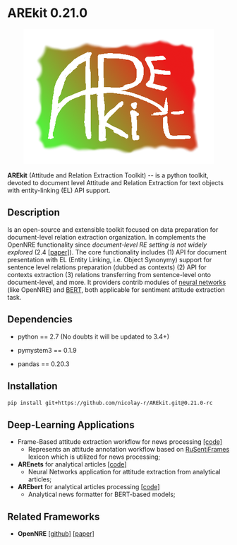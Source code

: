 # AREkit 0.21.0

<p align="center">
    <img src="logo.png"/>
</p>

**AREkit** (Attitude and Relation Extraction Toolkit) -- is a python toolkit, devoted to 
document level Attitude and Relation Extraction for text objects with entity-linking (EL) API support.

## Description

Is an open-source and extensible toolkit focused on data preparation for document-level relation extraction organization. 
In complements the OpenNRE functionality since *document-level RE setting is not widely explored* (2.4 [[paper]](https://aclanthology.org/D19-3029.pdf)).
The core functionality includes 
(1) API for document presentation with EL (Entity Linking, i.e. Object Synonymy) support 
for sentence level relations preparation (dubbed as contexts)
(2) API for contexts extraction
(3) relations transferring from sentence-level onto document-level, and more.
It providers contrib modules of 
[neural networks](https://github.com/nicolay-r/AREkit/tree/0.21.0-rc/contrib/networks) (like OpenNRE) and 
[BERT](https://github.com/nicolay-r/AREkit/tree/0.21.0-rc/contrib/bert),
both applicable for sentiment attitude extraction task.

## Dependencies

* python == 2.7 (No doubts it will be updated to 3.4+)

* pymystem3 == 0.1.9

* pandas == 0.20.3

## Installation 

```
pip install git+https://github.com/nicolay-r/AREkit.git@0.21.0-rc
```

## Deep-Learning Applications

* Frame-Based attitude extraction workflow for news processing [[code]](https://github.com/nicolay-r/frame-based-attitude-extraction-workflow)
    * Represents an attitude annotation workflow based on [RuSentiFrames](https://github.com/nicolay-r/RuSentiFrames) lexicon which is utilized for news processing;
* **AREnets** for analytical articles [[code]](https://github.com/nicolay-r/neural-networks-for-attitude-extraction)
    * Neural Networks application for attitude extraction from analytical articles;
* **AREbert** for analytical articles processing [[code]](https://github.com/nicolay-r/bert-utils-for-attitude-extraction)
    * Analytical news formatter for BERT-based models;

## Related Frameworks

*  **OpenNRE** [[github]](https://github.com/thunlp/OpenNRE) [[paper]](https://aclanthology.org/D19-3029.pdf)
